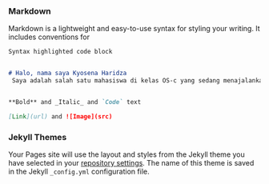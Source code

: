 

### Markdown

Markdown is a lightweight and easy-to-use syntax for styling your writing. It includes conventions for

```markdown
Syntax highlighted code block


# Halo, nama saya Kyosena Haridza
 Saya adalah salah satu mahasiswa di kelas OS-c yang sedang menajalankan Ujian Akhir Semester.


**Bold** and _Italic_ and `Code` text

[Link](url) and ![Image](src)
```


### Jekyll Themes

Your Pages site will use the layout and styles from the Jekyll theme you have selected in your [repository settings](https://github.com/Kyosena/os201/settings). The name of this theme is saved in the Jekyll `_config.yml` configuration file.

